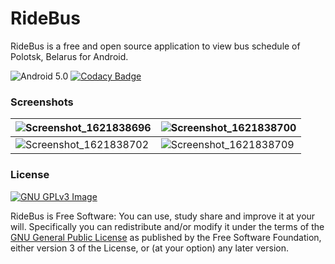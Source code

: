 # RideBus 

RideBus is a free and open source application to view bus schedule of Polotsk, Belarus for Android.

![Android 5.0](https://img.shields.io/badge/android-5.0+-brightgreen) [![Codacy Badge](https://api.codacy.com/project/badge/Grade/88024be81238434cb543f9696da0366a)](https://app.codacy.com/manual/SketchUpper/RideBus?utm_source=github.com&utm_medium=referral&utm_content=SketchUpper/RideBus&utm_campaign=Badge_Grade_Dashboard)

### Screenshots

| ![Screenshot_1621838696](https://user-images.githubusercontent.com/61558546/119307894-07069700-bc75-11eb-9732-ae8b653dc37a.png) | ![Screenshot_1621838700](https://user-images.githubusercontent.com/61558546/119307905-0968f100-bc75-11eb-9b69-d347b76098dc.png) |
|---|---|
| ![Screenshot_1621838702](https://user-images.githubusercontent.com/61558546/119307915-0b32b480-bc75-11eb-8600-f22242268717.png)  | ![Screenshot_1621838709](https://user-images.githubusercontent.com/61558546/119307917-0c63e180-bc75-11eb-899d-db43ec97d9d4.png) |

### License
[![GNU GPLv3 Image](https://www.gnu.org/graphics/gplv3-127x51.png)](http://www.gnu.org/licenses/gpl-3.0.en.html)  

RideBus is Free Software: You can use, study share and improve it at your
will. Specifically you can redistribute and/or modify it under the terms of the
[GNU General Public License](https://www.gnu.org/licenses/gpl.html) as
published by the Free Software Foundation, either version 3 of the License, or
(at your option) any later version.
